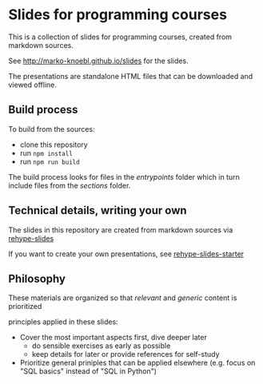 # Slides for programming courses

This is a collection of slides for programming courses, created from markdown sources.

See <http://marko-knoebl.github.io/slides> for the slides.

The presentations are standalone HTML files that can be downloaded and viewed offline.

## Build process

To build from the sources:

- clone this repository
- run `npm install`
- run `npm run build`

The build process looks for files in the _entrypoints_ folder which in turn include files from the _sections_ folder.

## Technical details, writing your own

The slides in this repository are created from markdown sources via [rehype-slides](https://github.com/marko-knoebl/rehype-slides)

If you want to create your own presentations, see [rehype-slides-starter](https://github.com/marko-knoebl/rehype-slides-starter)

## Philosophy

These materials are organized so that _relevant_ and _generic_ content is prioritized

principles applied in these slides:

- Cover the most important aspects first, dive deeper later
  - do sensible exercises as early as possible
  - keep details for later or provide references for self-study
- Prioritize general priniples that can be applied elsewhere (e.g. focus on "SQL basics" instead of "SQL in Python")
